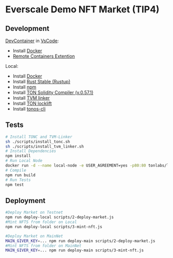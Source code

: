 # Everscale Demo NFT Market (TIP4)

## Development

[DevContainer](https://code.visualstudio.com/docs/remote/containers) in [VsCode](https://code.visualstudio.com/):
- Install [Docker](https://www.docker.com/get-started/)
- [Remote Containers Extention](https://marketplace.visualstudio.com/items?itemName=ms-vscode-remote.remote-containers)

Local:
- Install [Docker](https://www.docker.com/get-started/)
- Install [Rust Stable (Rustup)](https://rustup.rs/)
- Install [npm](https://www.npmjs.com/)
- Install [TON Solidity Compiler (v.0.57.1)](https://github.com/tonlabs/TON-Solidity-Compiler.git)
- Install [TVM linker](https://github.com/tonlabs/TVM-linker/releases/tag/0.14.2)
- Install  [TON locklift](https://github.com/broxus/ton-locklift)
- Install [tonos-cli](https://github.com/tonlabs/tonos-cli)

## Tests
```bash
# Install TONC and TVM-Linker
sh ./scripts/install_tonc.sh
sh ./scripts/install_tvm_linker.sh
# Install Dependencies
npm install
# Run Local Node
docker run -d --name local-node -e USER_AGREEMENT=yes -p80:80 tonlabs/local-node
# Compile
npm run build
# Run Tests
npm test
```

## Deployment
```bash
#Deploy Market on Testnet
npm run deploy-local scripts/2-deploy-market.js
#Mint NFTS from folder on Local
npm run deploy-local scripts/3-mint-nft.js

#Deploy Market on MainNet
MAIN_GIVER_KEY=... npm run deploy-main scripts/2-deploy-market.js
#Mint NFTS from folder on MainNet
MAIN_GIVER_KEY=... npm run deploy-main scripts/3-mint-nft.js
```